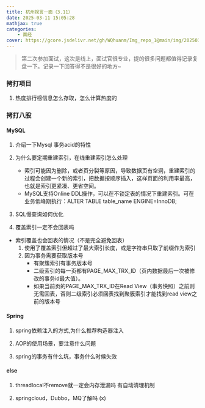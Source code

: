 ```yaml
---
title: 杭州视言一面（3.11）
date: 2025-03-11 15:05:28
mathjax: true
categories: 
    - 面经
cover: https://gcore.jsdelivr.net/gh/WQhuanm/Img_repo_1@main/img/202503112302186.png
---
```


> 第二次参加面试，这次是线上，面试官很专业，提的很多问题都值得记录复盘一下。记录一下回答得不是很好的地方~


### 拷打项目
1. 热度排行榜信息怎么存取，怎么计算热度的

### 拷打八股
#### MySQL
1. 介绍一下Mysql 事务acid的特性

1. 为什么要定期重建索引，在线重建索引怎么处理
    + 索引可能因为删除，或者页分裂等原因，导致数据页有空洞，重建索引的过程会创建一个新的索引，把数据按顺序插入，这样页面的利用率最高，也就是索引更紧凑、更省空间。
    + MySQL支持Online DDL操作，可以在不锁定表的情况下重建索引。可在业务低峰期执行：ALTER TABLE table_name ENGINE=InnoDB; 

1. SQL慢查询如何优化

1. 覆盖索引一定不会回表吗
+ 索引覆盖也会回表的情况（不是完全避免回表）
    1. 使用了覆盖索引但超过了最大索引长度，或是字符串只取了前缀作为索引
    1. 因为事务需要获取版本号
        + 有聚簇索引有事务版本号
        + 二级索引的每一页都有PAGE_MAX_TRX_ID（页内数据最后一次被修改的事务id最大值）。
        + 如果当前页的PAGE_MAX_TRX_ID在Read View（事务快照）之前则无需回表，否则二级索引必须回表找到聚簇索引才能找到read view之前的版本号

#### Spring
1. spring依赖注入的方式,为什么推荐构造器注入

1. AOP的使用场景，要注意什么问题

1. spring的事务有什么坑，事务什么时候失效

#### else
1. threadlocal不remove就一定会内存泄漏吗
有自动清理机制

1. springcloud，Dubbo，MQ了解吗 (x)


